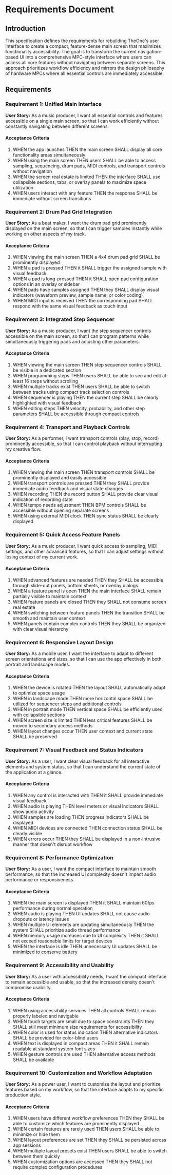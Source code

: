 # Requirements Document

## Introduction

This specification defines the requirements for rebuilding TheOne's user interface to create a compact, feature-dense main screen that maximizes functionality accessibility. The goal is to transform the current navigation-based UI into a comprehensive MPC-style interface where users can access all core features without navigating between separate screens. This approach prioritizes workflow efficiency and mirrors the design philosophy of hardware MPCs where all essential controls are immediately accessible.

## Requirements

### Requirement 1: Unified Main Interface

**User Story:** As a music producer, I want all essential controls and features accessible on a single main screen, so that I can work efficiently without constantly navigating between different screens.

#### Acceptance Criteria

1. WHEN the app launches THEN the main screen SHALL display all core functionality areas simultaneously
2. WHEN using the main screen THEN users SHALL be able to access sampling, sequencing, drum pads, MIDI controls, and transport controls without navigation
3. WHEN the screen real estate is limited THEN the interface SHALL use collapsible sections, tabs, or overlay panels to maximize space utilization
4. WHEN users interact with any feature THEN the response SHALL be immediate without screen transitions

### Requirement 2: Drum Pad Grid Integration

**User Story:** As a beat maker, I want the drum pad grid prominently displayed on the main screen, so that I can trigger samples instantly while working on other aspects of my track.

#### Acceptance Criteria

1. WHEN viewing the main screen THEN a 4x4 drum pad grid SHALL be prominently displayed
2. WHEN a pad is pressed THEN it SHALL trigger the assigned sample with visual feedback
3. WHEN a pad is long-pressed THEN it SHALL open pad configuration options in an overlay or sidebar
4. WHEN pads have samples assigned THEN they SHALL display visual indicators (waveform preview, sample name, or color coding)
5. WHEN MIDI input is received THEN the corresponding pad SHALL respond with the same visual feedback as touch input

### Requirement 3: Integrated Step Sequencer

**User Story:** As a music producer, I want the step sequencer controls accessible on the main screen, so that I can program patterns while simultaneously triggering pads and adjusting other parameters.

#### Acceptance Criteria

1. WHEN viewing the main screen THEN step sequencer controls SHALL be visible in a dedicated section
2. WHEN programming steps THEN users SHALL be able to see and edit at least 16 steps without scrolling
3. WHEN multiple tracks exist THEN users SHALL be able to switch between tracks using compact track selection controls
4. WHEN sequencer is playing THEN the current step SHALL be clearly highlighted with visual feedback
5. WHEN editing steps THEN velocity, probability, and other step parameters SHALL be accessible through compact controls

### Requirement 4: Transport and Playback Controls

**User Story:** As a performer, I want transport controls (play, stop, record) prominently accessible, so that I can control playback without interrupting my creative flow.

#### Acceptance Criteria

1. WHEN viewing the main screen THEN transport controls SHALL be prominently displayed and easily accessible
2. WHEN transport controls are pressed THEN they SHALL provide immediate audio feedback and visual state changes
3. WHEN recording THEN the record button SHALL provide clear visual indication of recording state
4. WHEN tempo needs adjustment THEN BPM controls SHALL be accessible without opening separate screens
5. WHEN using external MIDI clock THEN sync status SHALL be clearly displayed

### Requirement 5: Quick Access Feature Panels

**User Story:** As a music producer, I want quick access to sampling, MIDI settings, and other advanced features, so that I can adjust settings without losing context of my current work.

#### Acceptance Criteria

1. WHEN advanced features are needed THEN they SHALL be accessible through slide-out panels, bottom sheets, or overlay dialogs
2. WHEN a feature panel is open THEN the main interface SHALL remain partially visible to maintain context
3. WHEN feature panels are closed THEN they SHALL not consume screen real estate
4. WHEN switching between feature panels THEN the transition SHALL be smooth and maintain user context
5. WHEN panels contain complex controls THEN they SHALL be organized with clear visual hierarchy

### Requirement 6: Responsive Layout Design

**User Story:** As a mobile user, I want the interface to adapt to different screen orientations and sizes, so that I can use the app effectively in both portrait and landscape modes.

#### Acceptance Criteria

1. WHEN the device is rotated THEN the layout SHALL automatically adapt to optimize space usage
2. WHEN in landscape mode THEN more horizontal space SHALL be utilized for sequencer steps and additional controls
3. WHEN in portrait mode THEN vertical space SHALL be efficiently used with collapsible sections
4. WHEN screen size is limited THEN less critical features SHALL be moved to secondary access methods
5. WHEN layout changes occur THEN user context and current state SHALL be preserved

### Requirement 7: Visual Feedback and Status Indicators

**User Story:** As a user, I want clear visual feedback for all interactive elements and system status, so that I can understand the current state of the application at a glance.

#### Acceptance Criteria

1. WHEN any control is interacted with THEN it SHALL provide immediate visual feedback
2. WHEN audio is playing THEN level meters or visual indicators SHALL show audio activity
3. WHEN samples are loading THEN progress indicators SHALL be displayed
4. WHEN MIDI devices are connected THEN connection status SHALL be clearly visible
5. WHEN errors occur THEN they SHALL be displayed in a non-intrusive manner that doesn't disrupt workflow

### Requirement 8: Performance Optimization

**User Story:** As a user, I want the compact interface to maintain smooth performance, so that the increased UI complexity doesn't impact audio performance or responsiveness.

#### Acceptance Criteria

1. WHEN the main screen is displayed THEN it SHALL maintain 60fps performance during normal operation
2. WHEN audio is playing THEN UI updates SHALL not cause audio dropouts or latency issues
3. WHEN multiple UI elements are updating simultaneously THEN the system SHALL prioritize audio thread performance
4. WHEN memory usage increases due to UI complexity THEN it SHALL not exceed reasonable limits for target devices
5. WHEN the interface is idle THEN unnecessary UI updates SHALL be minimized to conserve battery

### Requirement 9: Accessibility and Usability

**User Story:** As a user with accessibility needs, I want the compact interface to remain accessible and usable, so that the increased density doesn't compromise usability.

#### Acceptance Criteria

1. WHEN using accessibility services THEN all controls SHALL remain properly labeled and navigable
2. WHEN touch targets are small due to space constraints THEN they SHALL still meet minimum size requirements for accessibility
3. WHEN color is used for status indication THEN alternative indicators SHALL be provided for color-blind users
4. WHEN text is displayed in compact areas THEN it SHALL remain readable at standard system font sizes
5. WHEN gesture controls are used THEN alternative access methods SHALL be available

### Requirement 10: Customization and Workflow Adaptation

**User Story:** As a power user, I want to customize the layout and prioritize features based on my workflow, so that the interface adapts to my specific production style.

#### Acceptance Criteria

1. WHEN users have different workflow preferences THEN they SHALL be able to customize which features are prominently displayed
2. WHEN certain features are rarely used THEN users SHALL be able to minimize or hide them
3. WHEN layout preferences are set THEN they SHALL be persisted across app sessions
4. WHEN multiple layout presets exist THEN users SHALL be able to switch between them quickly
5. WHEN customization options are accessed THEN they SHALL not require complex configuration procedures